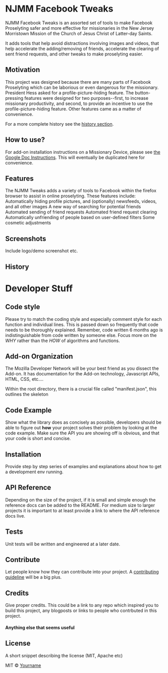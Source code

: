 # NJMM Facebook Tweaks

NJMM Facebook Tweaks is an assorted set of tools to make Facebook Proselyting safer and more effective for missionaries in the New Jersey Morristown Mission of the Church of Jesus Christ of Latter-day Saints.

It adds tools that help avoid distractions involving images and videos, that help accelerate the adding/removing of friends, accelerate the clearing of sent friend requests, and other tweaks to make proselyting easier.

## Motivation
This project was designed because there are many parts of Facebook Proselyting which can be laborious or even dangerous for the missionary. President Hess asked for a profile-picture-hiding feature. The button-pressing features were designed for two purposes--first, to increase missionary productivity, and second, to provide an incentive to use the profile-picture-hiding feature. Other features came as a matter of convenience. 

For a more complete history see the [history section](#history).


## How to use?
For add-on installation instructions on a Missionary Device, please see [the Google Doc Instructions](https://docs.google.com/document/d/1kUkHjOrEi5VA7i--fU8NDWsYWsXIjio2my3_EprIk6Q/edit?usp=drivesdk). This will eventually be duplicated here for convenience. 


## Features
The NJMM Tweaks adds a variety of tools to Facebook within the firefox browser to assist in online proselyting. These features include:
Automatically hiding profile pictures, and (optionally) newsfeeds, videos, and all other images
A new way of searching for potential friends
Automated sending of friend requests
Automated friend request clearing
Automatically unfriending of people based on user-defined filters
Some cosmetic adjustments


## Screenshots
Include logo/demo screenshot etc.


## History

# Developer Stuff

## Code style
Please try to match the coding style and especially comment style for each function and individual lines. This is passed down so frequently that code needs to be thoroughly explained. Remember, code written 6 months ago is indistinguishable from code written by someone else. Focus more on the <i>WHY</i> rather than the <i>HOW</i> of algorithms and functions.

## Add-on Organization

The Mozilla Developer Network will be your best friend as you dissect the Add-on. It has documentation for the Add-on technology, Javascript APIs, HTML, CSS, etc…. 

Within the root directory, there is a crucial file called "manifest.json", this outlines the skeleton

## Code Example
Show what the library does as concisely as possible, developers should be able to figure out **how** your project solves their problem by looking at the code example. Make sure the API you are showing off is obvious, and that your code is short and concise.

## Installation
Provide step by step series of examples and explanations about how to get a development env running.

## API Reference

Depending on the size of the project, if it is small and simple enough the reference docs can be added to the README. For medium size to larger projects it is important to at least provide a link to where the API reference docs live.

## Tests
Unit tests will be written and engineered at a later date.


## Contribute
Let people know how they can contribute into your project. A [contributing guideline](https://github.com/zulip/zulip-electron/blob/master/CONTRIBUTING.md) will be a big plus.

## Credits
Give proper credits. This could be a link to any repo which inspired you to build this project, any blogposts or links to people who contrbuted in this project. 

#### Anything else that seems useful

## License
A short snippet describing the license (MIT, Apache etc)

MIT © [Yourname]()

